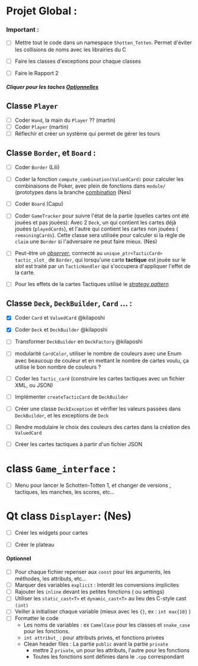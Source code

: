 

# Projet Global :
### Important :
- [ ] Mettre tout le code dans un namespace `Shotten_Totten`.
Permet d'éviter les collisions de noms avec les librairies du C 
- [ ] Faire les classes d'exceptions pour chaque classes

- [ ] Faire le Rapport 2

##### Cliquer pour les taches [Optionnelles](#optionnel)


## Classe `Player`
- [ ] Coder `Hand`, la main du `Player` ?? (martin)
- [ ] Coder `Player` (martin)
- [ ] Réflechir et créer un système qui permet de gérer les tours

## Classe `Border`, et `Board` :
- [ ] Coder `Border` (Lili)
- [ ] Coder la fonction `compute_combination(ValuedCard)` pour calculer les combinaisons de Poker, avec plein de fonctions dans `module/` (prototypes dans la branche [combination](https://github.com/kilaposhi/Shotten-Totten/tree/combination) (Nes)
- [ ] Coder `Board` (Capu)
  
- [ ] Coder `GameTracker` pour suivre l'état de la partie (quelles cartes ont été jouées et pas jouées):
Avec 2 `Deck`, un qui contient les cartes déjà jouées (`playedCards`), et l'autre qui contient
les cartes non jouées ( `remainingCards`). Cette classe sera utilisée pour calculer si la règle de `claim` une `Border`
si l'adversaire ne peut faire mieux. (Nes)
  
  
- [ ] Peut-être un [*observer*](https://refactoring.guru/design-patterns/observer),
  connecté au `unique_ptr<TacticCard> tactic_slot_` de `Border`, qui lorsqu'une carte **tactique** est jouée sur le *slot*
  est traité par un `TacticHandler` qui s'occupera d'appliquer l'effet de la carte.
- [ ] Pour les effets de la cartes Tactiques utilisé le [*strategy pattern*](https://refactoring.guru/design-patterns/strategy)

## Classe `Deck`, `DeckBuilder`, `Card` ... :
- [x] Coder `Card` et `ValuedCard` @kilaposhi
- [x] Coder `Deck` et `DeckBuilder` @kilaposhi
- [ ] Transformer `DeckBuilder` en `DeckFactory` @kilaposhi
   

- [ ] modularité `CardColor`, utiliser le nombre de couleurs avec une Enum avec beaucoup de couleur et en mettant le nombre de cartes voulu, ça utilise le bon nombre de couleurs ?
- [ ] Coder les `Tactic_card`  (construire les cartes tactiques avec un fichier XML, ou JSON)
- [ ] Implémenter `createTacticCard` de `DeckBuilder`
- [ ] Créer une classe `DeckException` et vérifier
les valeurs passées dans `DeckBuilder`, et les exceptions de `Deck`
- [ ] Rendre modulaire le choix des couleurs des cartes dans la création des `ValuedCard`
- [ ] Créer les cartes tactiques à partir d'un fichier JSON

# class `Game_interface` : 
- [ ] Menu pour lancer le Schotten-Totten 1, et changer de versions
, tactiques, les manches, les scores, etc...

# Qt class `Displayer`: (Nes)
- [ ] Créer les widgets pour cartes
- [ ] Créer le plateau


#### Optionnel
- [ ] Pour chaque fichier repenser aux `const` pour les arguments, les méthodes, les attributs, etc...
- [ ] Marquer des variables `explicit` : Interdit les conversions implicites
- [ ] Rajouter les `inline` devant les petites fonctions ( ou settings)
- [ ] Utiliser les `static_cast<T>` et `dynamic_cast<T>` au lieu des C-style cast `(int)`
- [ ] Veiller à initialiser chaque variable (mieux avec les `{}`, ex : `int max{10}` )
- [ ] Formatter le code
    - Les noms de variables :  ex `CamelCase` pour les classes et `snake_case` pour les fonctions.
    - `int attribut_` : pour attributs privés, et fonctions privées
    - Clean header files : La partie `public` avant la partie `private`
      - mettre 2 `private`, un pour les attributs, l'autre pour les fonctions
      - Toutes les fonctions sont définies dans le `.cpp` correspondant
